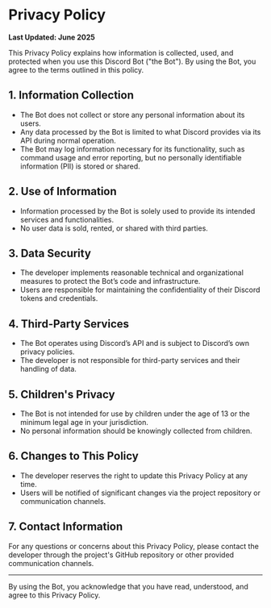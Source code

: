 # Privacy Policy

**Last Updated: June 2025**

This Privacy Policy explains how information is collected, used, and protected when you use this Discord Bot ("the Bot"). By using the Bot, you agree to the terms outlined in this policy.

## 1. Information Collection

- The Bot does not collect or store any personal information about its users.
- Any data processed by the Bot is limited to what Discord provides via its API during normal operation.
- The Bot may log information necessary for its functionality, such as command usage and error reporting, but no personally identifiable information (PII) is stored or shared.

## 2. Use of Information

- Information processed by the Bot is solely used to provide its intended services and functionalities.
- No user data is sold, rented, or shared with third parties.

## 3. Data Security

- The developer implements reasonable technical and organizational measures to protect the Bot’s code and infrastructure.
- Users are responsible for maintaining the confidentiality of their Discord tokens and credentials.

## 4. Third-Party Services

- The Bot operates using Discord’s API and is subject to Discord’s own privacy policies.
- The developer is not responsible for third-party services and their handling of data.

## 5. Children's Privacy

- The Bot is not intended for use by children under the age of 13 or the minimum legal age in your jurisdiction.
- No personal information should be knowingly collected from children.

## 6. Changes to This Policy

- The developer reserves the right to update this Privacy Policy at any time.
- Users will be notified of significant changes via the project repository or communication channels.

## 7. Contact Information

For any questions or concerns about this Privacy Policy, please contact the developer through the project's GitHub repository or other provided communication channels.

---

By using the Bot, you acknowledge that you have read, understood, and agree to this Privacy Policy.